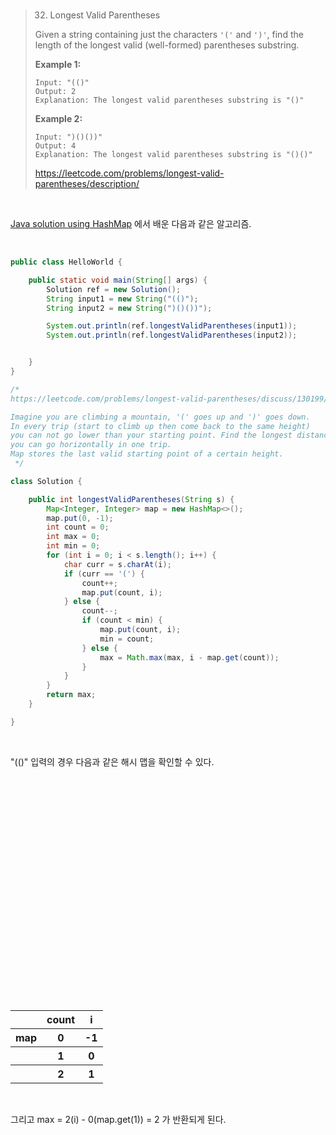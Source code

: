 <br>

> 32. Longest Valid Parentheses
>
> Given a string containing just the characters `'('` and `')'`, find the length of the longest valid (well-formed) parentheses substring.
>
> **Example 1:**
>
> ```
> Input: "(()"
> Output: 2
> Explanation: The longest valid parentheses substring is "()"
> ```
>
> **Example 2:**
>
> ```
> Input: ")()())"
> Output: 4
> Explanation: The longest valid parentheses substring is "()()"
> ```
>
> https://leetcode.com/problems/longest-valid-parentheses/description/

<br>

[Java solution using HashMap](https://leetcode.com/problems/longest-valid-parentheses/discuss/130199/Java-solution-using-HashMap) 에서 배운 다음과 같은 알고리즘.

<br>

```Java
public class HelloWorld {

    public static void main(String[] args) {
        Solution ref = new Solution();
        String input1 = new String("(()");
        String input2 = new String(")()())");

        System.out.println(ref.longestValidParentheses(input1));
        System.out.println(ref.longestValidParentheses(input2));


    }
}

/*
https://leetcode.com/problems/longest-valid-parentheses/discuss/130199/Java-solution-using-HashMap

Imagine you are climbing a mountain, '(' goes up and ')' goes down.
In every trip (start to climb up then come back to the same height)
you can not go lower than your starting point. Find the longest distance
you can go horizontally in one trip.
Map stores the last valid starting point of a certain height.
 */

class Solution {

    public int longestValidParentheses(String s) {
        Map<Integer, Integer> map = new HashMap<>();
        map.put(0, -1);
        int count = 0;
        int max = 0;
        int min = 0;
        for (int i = 0; i < s.length(); i++) {
            char curr = s.charAt(i);
            if (curr == '(') {
                count++;
                map.put(count, i);
            } else {
                count--;
                if (count < min) {
                    map.put(count, i);
                    min = count;
                } else {
                    max = Math.max(max, i - map.get(count));
                }
            }
        }
        return max;
    }

}

```

<br>

"(()" 입력의 경우 다음과 같은 해시 맵을 확인할 수 있다.

<table>

<tr>

​	<th></th>

​	<th>count</th>

​	<th>i</th>

</tr>



<tr>

​	<th>map</th>

​	<th>0</th>

​	<th>-1</th>

</tr>



<tr>

​	<th></th>

​	<th>1</th>

​	<th>0</th>

</tr>



<tr>

​	<th></th>

​	<th>2</th>

​	<th>1</th>

</tr>



</table>



<br>

그리고 max = 2(i) - 0(map.get(1)) = 2 가 반환되게 된다.

